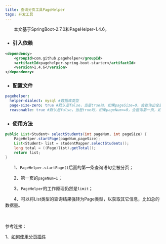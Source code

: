 ```yaml
---
title: 查询分页工具PageHelper
tags: 开发工具
---
```


　　本文基于SpringBoot-2.7.0和PageHelper-1.4.6。

* ### 引入依赖

```xml
<dependency>
    <groupId>com.github.pagehelper</groupId>
    <artifactId>pagehelper-spring-boot-starter</artifactId>
    <version>1.4.6</version>
</dependency>
```

* ### 配置文件

```yml
pagehelper:
  helper-dialect: mysql #数据库类型
  page-size-zero: true #默认是false，当是true时，如果pageSize=0，会查询出全部结果
  reasonable: true #默认是false，当是true时，如果pageNum<=0，会查询第一页，如果pageNum>pageCounts，会查询最后一页
```

* ### 使用方法

```java
public List<Student> selectStudents(int pageNum, int pageSize) {
    PageHelper.startPage(pageNum,pageSize);
    List<Student> list = studentMapper.selectStudents();
    long total = ((Page)list).getTotal();
    return list;
}
```

　　1、`PageHelper.startPage()`后面的第一条查询语句会被分页；

　　2、第一页的`pageNum=1`；

　　3、`PageHelper`的工作原理仍然是`limit`；

　　4、可以将List类型的查询结果强转为Page类型，以获取其它信息，比如总的数据量。

　　

参考连接：

1、[如何使用分页插件](https://pagehelper.github.io/docs/howtouse/)